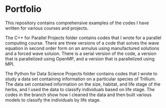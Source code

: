 # Portfolio
This repository contains comprehensive examples of the codes I have written for various courses and projects.

The C++ for Parallel Projects folder contains codes that I wrote for a parallel computing course. There are three versions of a code that solves the wave equation in second order form on an annulus using manufactured solutions and a forced wave soluion. There is a serial version of the code, a version that is parallelized using OpenMP, and a version that is parallelized using MPI.

The Python for Data Science Projects folder contains codes that I wrote to study a data set containing information on a particular species of Trillium. The data set contained information on the size, habitat, and life stage of the herbs, and I used the data to classify individuals based on life stage. The codes in the branch show how I cleaned the data and then built various models to classify the individuals by life stage.
